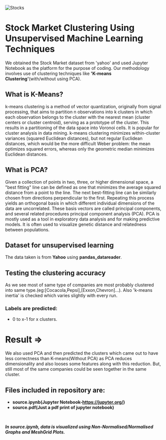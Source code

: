 ![Stocks](https://codecondo.com/wp-content/uploads/2018/02/Stock-Market-Clustering-Project.jpg)
# Stock Market Clustering Using Unsupervised Machine Learning Techniques
We obtained the Stock Market dataset from 'yahoo' and used Jupyter Notebook as the platform for the purpose of coding. Our methodology involves use of clustering techniques like **'K-means Clustering'**(with/without using PCA).
## What is K-Means?
k-means clustering is a method of vector quantization, originally from signal processing, that aims to partition n observations into k clusters in which each observation belongs to the cluster with the nearest mean (cluster centers or cluster centroid), serving as a prototype of the cluster. This results in a partitioning of the data space into Voronoi cells. It is popular for cluster analysis in data mining. k-means clustering minimizes within-cluster variances (squared Euclidean distances), but not regular Euclidean distances, which would be the more difficult Weber problem: the mean optimizes squared errors, whereas only the geometric median minimizes Euclidean distances.
## What is PCA?
Given a collection of points in two, three, or higher dimensional space, a "best fitting" line can be defined as one that minimizes the average squared distance from a point to the line. The next best-fitting line can be similarly chosen from directions perpendicular to the first. Repeating this process yields an orthogonal basis in which different individual dimensions of the data are uncorrelated. These basis vectors are called principal components, and several related procedures principal component analysis (PCA).
PCA is mostly used as a tool in exploratory data analysis and for making predictive models. It is often used to visualize genetic distance and relatedness between populations.
## Dataset for unsupervised learning
The data taken is from **Yahoo** using **pandas_datareader**.
## Testing the clustering accuracy
As we see most of same type of companies are most probably clustered into same type.(eg:[Cocacola,Pepsi],[Exxon,Chevron]...).
Also 'k-means inertia' is checked which varies slightly with every run.
### Labels are predicted:
- 0 to x-1 for x clusters.
# Result =>
We also used PCA and then predicted the clusters which came out to have less correctness than K-means(Without PCA) as PCA reduces dimensionality and also looses some features along with this reduction. But, still most of the same companies could be seen together in the same cluster.

## Files included in repository are:
- **source.ipynb(Jupyter Notebook-https://jupyter.org/)**
- **source.pdf(Just a pdf print of jupyter notebook)**
<br />

***In source.ipynb, data is visualized using Non-Normalised/Normalised Graphs and MeshGrid Plots.***
